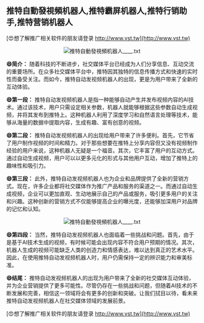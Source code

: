## **推特自動發視頻机器人,推特霸屏机器人,推特行销助手,推特营销机器人**

[😍想了解推广相关软件的朋友请登录 http://www.vst.tw](http://www.vst.tw)

 <center><img src="https://vst.tw/MP4/tuiguang/png/0.png" alt="推特自動發視頻机器人____.txt"></center>

**😄简介：**
随着科技的不断进步，社交媒体平台已经成为人们分享信息、互动交流的重要场所。在众多社交媒体平台中，推特因其独特的信息传播方式和快速的实时性而备受关注。而如今，推特自动发视频机器人的出现，更是为用户带来了全新的互动体验。

**😄第一段：**
推特自动发视频机器人是指一种能够自动产生并发布视频内容的AI技术。通过该技术，用户只需设定相关参数，机器人就能够根据这些参数自动生成视频，并将其发布到推特上。这种机器人利用了深度学习和自然语言处理等技术，能够从海量的数据中提取内容，生成有趣、富有创意的视频。

**😄第二段：**
推特自动发视频机器人的出现给用户带来了许多便利。首先，它节省了用户制作视频的时间和精力。对于那些想要在推特上分享内容但又没有视频制作经验的用户来说，这种机器人无疑是一个福音。其次，它丰富了用户的互动方式。通过自动生成视频，用户可以以更多元化的形式与其他用户互动，增加了推特上的趣味性和吸引力。

**😄第三段：**
此外，推特自动发视频机器人也为企业和品牌提供了全新的营销方式。现在，许多企业都将社交媒体作为推广产品和服务的渠道之一。而通过自动生成视频，企业可以更加直观、生动地展示自己的产品或服务，吸引更多用户的关注和兴趣。这种创新的营销方式不仅能够提高企业的曝光度，还能够加深用户对品牌的记忆和认知。

 <center><img src="https://vst.tw/MP4/tuiguang/png/5.png" alt="推特自動發視頻机器人____.txt"></center>

**😄第四段：**
当然，推特自动发视频机器人也面临着一些挑战和问题。首先，由于是基于AI技术生成的视频，有时候可能会出现内容不符合用户预期的情况。其次，机器人生成的视频可能缺乏人类的创造力和情感表达，难以达到真正的艺术水平。因此，在使用推特自动发视频机器人时，用户仍需保持一定的辨识能力和审美标准。

**😄结尾：**
推特自动发视频机器人的出现为用户带来了全新的社交媒体互动体验，并为企业营销提供了更多可能性。尽管仍存在一些挑战和问题，但随着AI技术的不断发展和完善，相信这一领域将会有更多的创新和突破。让我们拭目以待，看未来推特自动发视频机器人在社交媒体领域的发展前景。

[😍想了解推广相关软件的朋友请登录 http://www.vst.tw](http://www.vst.tw)



